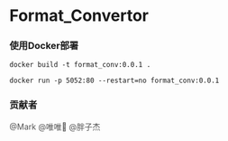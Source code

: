 # Format_Convertor
### 使用Docker部署
`docker build -t format_conv:0.0.1 .`

`docker run -p 5052:80 --restart=no format_conv:0.0.1`

### 贡献者
<font style="color:rgb(85, 85, 85);">@Mark @唯唯</font><font style="color:rgb(85, 85, 85);">🍪</font><font style="color:rgb(85, 85, 85);"> @胖子杰</font>
